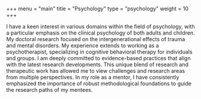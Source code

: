 +++
menu = "main"
title = "Psychology"
type = "psychology"
weight = 10
+++

I have a keen interest in various domains within the field of psychology, with a particular emphasis on the clinical psychology of both adults and children. My doctoral research focused on the intergenerational effects of trauma and mental disorders. My experience extends to working as a psychotherapist, specializing in cognitive behavioral therapy for individuals and groups. I am deeply committed to evidence-based practices that align with the latest research developments. This unique blend of research and therapeutic work has allowed me to view challenges and research areas from multiple perspectives. In my role as a mentor, I have consistently emphasized the importance of robust methodological foundations to guide the research paths of my mentees.